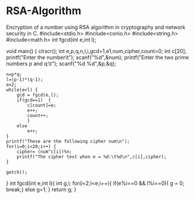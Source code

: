 # RSA-Algorithm
Encryption of a number using RSA algorithm in cryptography and network security in C.
#include<stdio.h>
#include<conio.h>
#include<string.h>
#include<math.h>
int fgcd(int e,int l);

void main() {
	clrscr();
	int e,p,q,n,l,i,gcd=1,e1,num,cipher,count=0;
	int c[20];
	printf("Enter the number\t");
	scanf("%d",&num);
	printf("Enter the two prime numbers p and q:\t");
	scanf("%d %d",&p,&q);

	n=p*q;
	l=(p-1)*(q-1);
	e=2;
	while(e<l) {
		gcd = fgcd(e,l);
		if(gcd==1)  {
			c[count]=e;
			e++;
			count++;
			}
		else
			e++;
	}
	printf("These are the following cipher num\n");
	for(i=0;i<20;i++) {
		cipher= (num^c[i])%n;
		printf("The cipher text when e = %d:\t%d\n",c[i],cipher);
	}

	getch();

}
int fgcd(int e,int l){
	int g,i;
	for(i=2;i<e;i++){
		if(e%i==0 && l%i==0){
			g = 0;
			break;}
		else
			g=1;
	}
	return g;
}
